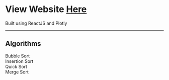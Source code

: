 # View Website [Here](https://borisjancic.github.io/Sorting-Algorithms)

Built using ReactJS and Plotly

---

## Algorithms
 Bubble Sort  
 Insertion Sort  
 Quick Sort  
 Merge Sort  

